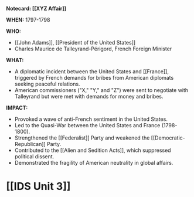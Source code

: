 **Notecard: [[XYZ Affair]]**

**WHEN:** 1797-1798

**WHO:**
* [[John Adams]], [[President of the United States]]
* Charles Maurice de Talleyrand-Périgord, French Foreign Minister

**WHAT:**
* A diplomatic incident between the United States and [[France]], triggered by French demands for bribes from American diplomats seeking peaceful relations.
* American commissioners ("X," "Y," and "Z") were sent to negotiate with Talleyrand but were met with demands for money and bribes.

**IMPACT:**
* Provoked a wave of anti-French sentiment in the United States.
* Led to the Quasi-War between the United States and France (1798-1800).
* Strengthened the [[Federalist]] Party and weakened the [[Democratic-Republican]] Party.
* Contributed to the [[Alien and Sedition Acts]], which suppressed political dissent.
* Demonstrated the fragility of American neutrality in global affairs.
# [[IDS Unit 3]]